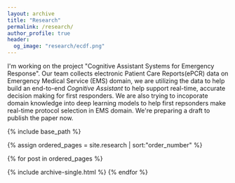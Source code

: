 ```yaml
---
layout: archive
title: "Research"
permalink: /research/
author_profile: true
header:
  og_image: "research/ecdf.png"
---
```


I'm working on the project "Cognitive Assistant Systems for Emergency Response". Our team collects electronic Patient Care Reports(ePCR) data on Emergency Medical Service (EMS) domain, we are utilizing the data to help build an end-to-end *Cognitive Assistant* to help support real-time, accurate decision making for first responders. We are also trying to incoporate domain knowledge into deep learning models to help first repsonders make real-time protocol selection in EMS domain. We're preparing a draft to publish the paper now.

<nbsp>

{% include base_path %}

{% assign ordered_pages = site.research | sort:"order_number" %}

{% for post in ordered_pages %}
  <!-- {% include archive-single.html type="grid" %} -->
  {% include archive-single.html %}
{% endfor %}

